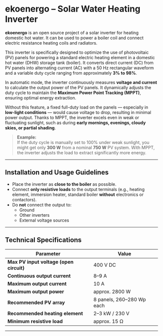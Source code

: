 # ekoenergo – Solar Water Heating Inverter

**ekoenergo** is an open source project of a solar inverter for heating domestic hot water. It can be used to power a boiler coil and connect electric resistance heating coils and radiators.

This inverter is specifically designed to optimize the use of photovoltaic (PV) panels for powering a standard electric heating element in a domestic hot water (DHW) storage tank (boiler). It converts direct current (DC) from PV panels into alternating current (AC) with a 50 Hz rectangular waveform and a variable duty cycle ranging from approximately **3% to 98%**.

In automatic mode, the inverter continuously measures **voltage and current** to calculate the output power of the PV panels. It dynamically adjusts the duty cycle to maintain the **Maximum Power Point Tracking (MPPT)**, ensuring optimal energy extraction.

Without this feature, a fixed full-duty load on the panels — especially in **low-light conditions** — would cause voltage to drop, resulting in minimal power output. Thanks to MPPT, the inverter excels even in weak or fluctuating sunlight, such as during **early mornings, evenings, cloudy skies, or partial shading**.

> **Example:**  
> If the duty cycle is manually set to 100% under weak sunlight, you might get only **300 W** from a nominal **750 W** PV system. With MPPT, the inverter adjusts the load to extract significantly more energy.

---

## Installation and Usage Guidelines

- Place the inverter as **close to the boiler** as possible.
- Connect **only resistive loads** to the output terminals (e.g., heating element, immersion heater, standard boiler **without** electronics or contactors).
- Do **not** connect the output to:
  - Ground
  - Other inverters
  - External voltage sources

---

## Technical Specifications

| Parameter                            | Value                                |
|--------------------------------------|--------------------------------------|
| **Max PV input voltage (open circuit)** | 400 V DC                            |
| **Continuous output current**         | 8–9 A                                |
| **Maximum output current**            | 10 A                                 |
| **Maximum output power**              | approx. 2800 W                       |
| **Recommended PV array**             | 8 panels, 260–280 Wp each            |
| **Recommended heating element**      | 2–3 kW / 230 V                       |
| **Minimum resistive load**           | approx. 15 Ω                         |


---


